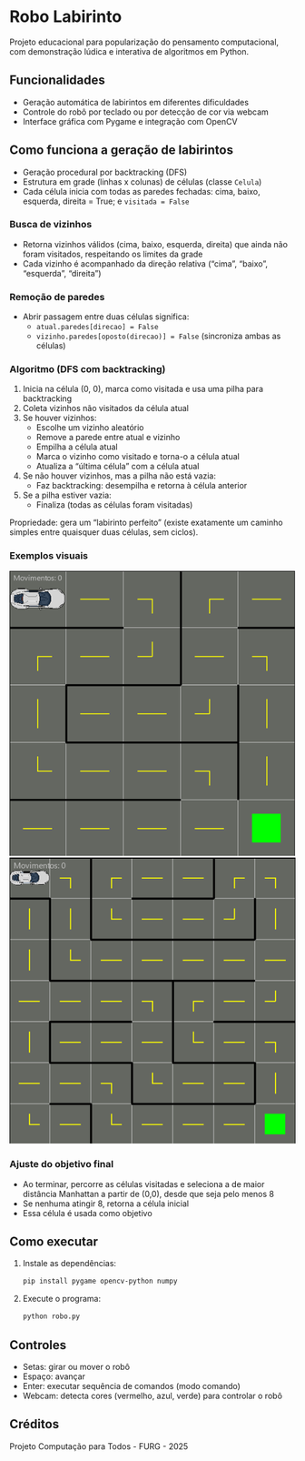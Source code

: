 # Robo Labirinto

Projeto educacional para popularização do pensamento computacional, com demonstração lúdica e interativa de algoritmos em Python.

## Funcionalidades

- Geração automática de labirintos em diferentes dificuldades
- Controle do robô por teclado ou por detecção de cor via webcam
- Interface gráfica com Pygame e integração com OpenCV

## Como funciona a geração de labirintos

- Geração procedural por backtracking (DFS)
- Estrutura em grade (linhas x colunas) de células (classe `Celula`)
- Cada célula inicia com todas as paredes fechadas: cima, baixo, esquerda, direita = True; e `visitada = False`

### Busca de vizinhos
- Retorna vizinhos válidos (cima, baixo, esquerda, direita) que ainda não foram visitados, respeitando os limites da grade
- Cada vizinho é acompanhado da direção relativa (“cima”, “baixo”, “esquerda”, “direita”)

### Remoção de paredes
- Abrir passagem entre duas células significa:
  - `atual.paredes[direcao] = False`
  - `vizinho.paredes[oposto(direcao)] = False` (sincroniza ambas as células)

### Algoritmo (DFS com backtracking)
1. Inicia na célula (0, 0), marca como visitada e usa uma pilha para backtracking
2. Coleta vizinhos não visitados da célula atual
3. Se houver vizinhos:
   - Escolhe um vizinho aleatório
   - Remove a parede entre atual e vizinho
   - Empilha a célula atual
   - Marca o vizinho como visitado e torna-o a célula atual
   - Atualiza a “última célula” com a célula atual
4. Se não houver vizinhos, mas a pilha não está vazia:
   - Faz backtracking: desempilha e retorna à célula anterior
5. Se a pilha estiver vazia:
   - Finaliza (todas as células foram visitadas)

Propriedade: gera um “labirinto perfeito” (existe exatamente um caminho simples entre quaisquer duas células, sem ciclos).

### Exemplos visuais
![Labirinto gerado na dificuldade média](docs/imagens/capturaDoLabirinto1.png)
![Labirinto gerado na dificuldade difícil](docs/imagens/capturaDoLabirinto2.png)

### Ajuste do objetivo final
- Ao terminar, percorre as células visitadas e seleciona a de maior distância Manhattan a partir de (0,0), desde que seja pelo menos 8
- Se nenhuma atingir 8, retorna a célula inicial
- Essa célula é usada como objetivo

## Como executar

1. Instale as dependências:
   ```bash
   pip install pygame opencv-python numpy
   ```
2. Execute o programa:
   ```bash
   python robo.py
   ```

## Controles

- Setas: girar ou mover o robô
- Espaço: avançar
- Enter: executar sequência de comandos (modo comando)
- Webcam: detecta cores (vermelho, azul, verde) para controlar o robô

## Créditos

Projeto Computação para Todos - FURG - 2025